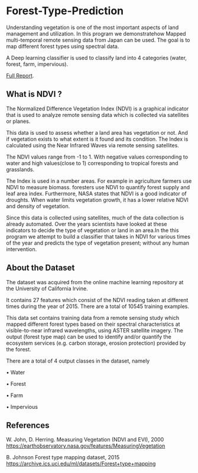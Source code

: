 # Forest-Type-Prediction


Understanding vegetation is one of the most important aspects of land management and utilization. In this program we demonstratehow Mapped multi-temporal remote sensing data from Japan can be used.
The goal is to map different forest types using spectral data.

A Deep learning classifier is used to classify land into 4 categories (water,
forest, farm, impervious).

[Full Report](https://www.dropbox.com/s/4ja5y7f2h473s0p/Predicting%20Forest%20Type%20using%20Deep%20Learning.pdf?dl=0).

## What is NDVI ?

The Normalized Difference Vegetation Index (NDVI) is a graphical indicator that is used to analyze remote sensing data which is collected via satellites or planes.

This data is used to assess whether a land area has vegetation or not. And if vegetation exists to what extent is it found and its condition. The Index is calculated using the Near Infrared Waves via remote sensing satellites. 

The NDVI values range from -1 to 1. 
With negative values corresponding to water and high values(close to 1) corresponding to tropical forests and grasslands.

The Index is used in a number areas.
For example in agriculture farmers use NDVI to measure biomass.
foresters use NDVI to quantify forest supply and leaf area index.
Furthermore, NASA states that NDVI is a good indicator of
droughts. 
When water limits vegetation growth, it has a lower relative NDVI and density of vegetation.

Since this data is collected using satellites, much of the data collection
is already automated. 
Over the years scientists have looked at these
indicators to decide the type of vegetation or land in an area.In the this program
we attempt to build a classifier that takes in NDVI for various times of the year and predicts the type of vegetation
present; without any human intervention. 

## About the Dataset
The dataset was acquired from the online machine learning repository
at the University of California Irvine. 

It contains 27 features which consist of the NDVI reading taken at different times during the year of 2015. There are a total of 10545 training examples. 

This data set contains training data from a remote sensing study which mapped different forest types based on their spectral characteristics at visible-to-near infrared wavelengths, using ASTER satellite imagery. The output (forest type map) can be used to identify and/or quantify the ecosystem services (e.g. carbon storage, erosion protection) provided by the forest.


There are a total of 4 output classes in the dataset, namely

• Water

• Forest

• Farm

• Impervious


## References
W. John, D. Herring. Measuring Vegetation (NDVI and EVI), 2000 https://earthobservatory.nasa.gov/features/MeasuringVegetation

B. Johnson Forest type mapping dataset, 2015 https://archive.ics.uci.edu/ml/datasets/Forest+type+mapping

